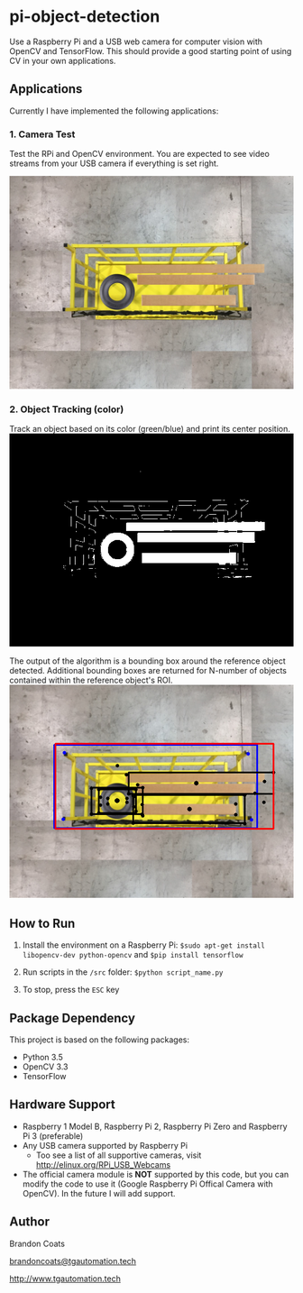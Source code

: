# pi-object-detection

Use a Raspberry Pi and a USB web camera for computer vision with OpenCV and TensorFlow. This should provide a good starting point of using CV in your own applications.

## Applications
Currently I have implemented the following applications:

### 1. Camera Test
Test the RPi and OpenCV environment. You are expected to see video streams from your USB camera if everything is set right.

![alt text](./doc/Cart_Load17.jpg)

### 2. Object Tracking (color)
Track an object based on its color (green/blue) and print its center position.
![alt text](./doc/thresh_objects.png)

The output of the algorithm is a bounding box around the reference object detected.
Additional bounding boxes are returned for N-number of objects contained within the reference object's ROI.
![alt text](./doc/frame.png)

## How to Run
1. Install the environment on a Raspberry Pi:
    `$sudo apt-get install libopencv-dev python-opencv` and
    `$pip install tensorflow`

2. Run scripts in the `/src` folder:
   `$python script_name.py`

3. To stop, press the `ESC` key


## Package Dependency
This project is based on the following packages:
- Python 3.5
- OpenCV 3.3
- TensorFlow


## Hardware Support
- Raspberry 1 Model B, Raspberry Pi 2, Raspberry Pi Zero and Raspberry Pi 3 (preferable)  
- Any USB camera supported by Raspberry Pi  
  - Too see a list of all supportive cameras, visit http://elinux.org/RPi_USB_Webcams
- The official camera module is **NOT** supported by this code, but you can modify the code to use it (Google Raspberry Pi Offical Camera with OpenCV). In the future I will add support.










## Author

Brandon Coats

brandoncoats@tgautomation.tech

http://www.tgautomation.tech
